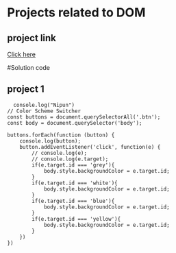 # Projects related to DOM

## project link
[Click here](https://github.com/nipun-info/chai-aur-js/)

#Solution code

## project 1
```javascipt
  console.log("Nipun")
// Color Scheme Switcher
const buttons = document.querySelectorAll('.btn');
const body = document.querySelector('body');

buttons.forEach(function (button) {
    console.log(button);
    button.addEventListener('click', function(e) {
        // console.log(e);
        // console.log(e.target);
        if(e.target.id === 'grey'){
            body.style.backgroundColor = e.target.id;
        }
        if(e.target.id === 'white'){
            body.style.backgroundColor = e.target.id;
        }
        if(e.target.id === 'blue'){
            body.style.backgroundColor = e.target.id;
        }
        if(e.target.id === 'yellow'){
            body.style.backgroundColor = e.target.id;
        }
    })
})
```
